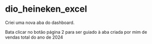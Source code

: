 # dio_heineken_excel
Criei uma nova aba do dashboard.

Bata clicar no botão página 2 para ser guiado à aba criada por mim de vendas total do ano de 2024

